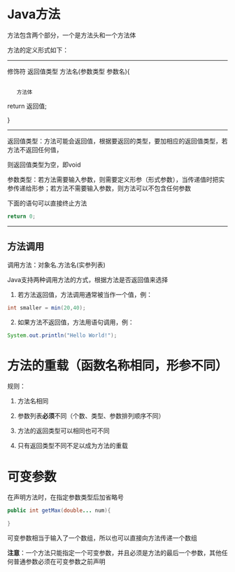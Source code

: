 # Java方法

方法包含两个部分，一个是方法头和一个方法体

方法的定义形式如下：

---

修饰符  返回值类型  方法名(参数类型  参数名){

```

   方法体

```

   return  返回值;

} 

---

返回值类型：方法可能会返回值，根据要返回的类型，要加相应的返回值类型，若方法不返回任何值，

则返回值类型为空，即void

参数类型：若方法需要输入参数，则需要定义形参（形式参数），当传递值时把实参传递给形参；若方法不需要输入参数，则方法可以不包含任何参数

下面的语句可以直接终止方法

```java
return 0;
```

  --- 

## 方法调用

调用方法：对象名.方法名(实参列表)

Java支持两种调用方法的方式，根据方法是否返回值来选择

1. 若方法返回值，方法调用通常被当作一个值，例：

```java
int smaller = min(20,40);
```

2. 如果方法不返回值，方法用语句调用，例：

```java
System.out.println("Hello World!");
```



# 方法的重载（函数名称相同，形参不同）

规则：

1. 方法名相同

2. 参数列表**必须**不同（个数、类型、参数排列顺序不同）

3. 方法的返回类型可以相同也可不同

4. 只有返回类型不同不足以成为方法的重载

# 可变参数

在声明方法时，在指定参数类型后加省略号

```java
public int getMax(double... num){
    
}
```

可变参数相当于输入了一个数组，所以也可以直接向方法传递一个数组

**注意**：一个方法只能指定一个可变参数，并且必须是方法的最后一个参数，其他任何普通参数必须在可变参数之前声明
